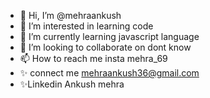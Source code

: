 - 👋 Hi, I’m @mehraankush
- 👀 I’m interested in learning code
- 🌱 I’m currently learning javascript language
- 💞️ I’m looking to collaborate on  dont know
- 📫 How to reach me insta mehra_69
- ✨ connect me mehraankush36@gmail.com 
- ✨Linkedin Ankush mehra

<!---
mehraankush/mehraankush is a ✨ special ✨ repository because its `README.md` (this file) appears on your GitHub profile.
You can click the Preview link to take a look at your changes.
--->
